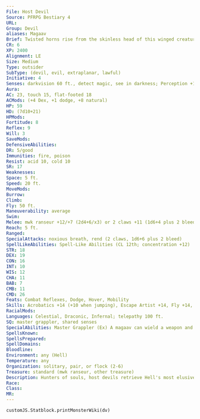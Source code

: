 ```yaml
---
File: Host Devil
Source: PFRPG Bestiary 4
URL: 
Group: Devil
aliases: Magaav
Brief: Twisted horns rise from the skinless head of this winged creature, and noxious fumes leak from between its yellowed fangs.
CR: 6
XP: 2400
Alignment: LE
Size: Medium
Type: outsider
SubType: (devil, evil, extraplanar, lawful)
Initiative: 4
Senses: darkvision 60 ft., detect magic, see in darkness; Perception +11
Aura: 
AC: 23, touch 15, flat-footed 18
ACMods: (+4 Dex, +1 dodge, +8 natural)
HP: 59
HD: (7d10+21)
HPMods: 
Fortitude: 8
Reflex: 9
Will: 3
SaveMods: 
DefensiveAbilities: 
DR: 5/good
Immunities: fire, poison
Resist: acid 10, cold 10
SR: 17
Weaknesses: 
Space: 5 ft.
Speed: 20 ft.
MoveMods: 
Burrow: 
Climb: 
Fly: 50 ft.
Maneuverability: average
Swim: 
Melee: mwk ranseur +12/+7 (2d4+6/x3) or 2 claws +11 (1d6+4 plus 2 bleed)
Reach: 5 ft.
Ranged: 
SpecialAttacks: noxious breath, rend (2 claws, 1d6+6 plus 2 bleed)
SpellLikeAbilities: Spell-Like Abilities (CL 12th; concentration +12)  Constant-detect magic  At Will-greater teleport (self plus 50 lbs. of objects only)  1/day-summon (CL 3rd, 1 magaav 40%)
STR: 18
DEX: 19
CON: 16
INT: 10
WIS: 12
CHA: 11
BAB: 7
CMB: 11
CMD: 26
Feats: Combat Reflexes, Dodge, Hover, Mobility
Skills: Acrobatics +14 (+10 when jumping), Escape Artist +14, Fly +14, Intimidate +10, Perception +11, Stealth +14
RacialMods: 
Languages: Celestial, Draconic, Infernal; telepathy 100 ft.
SQ: master grappler, shared senses
SpecialAbilities: Master Grappler (Ex) A magaav can wield a weapon and still attempt grapple checks. While not wielding a weapon, a magaav gains a +4 bonus on grapple checks.  Noxious Breath (Su) Three times per day, as a standard action a magaav can exhale a breath that reeks of pure corruption upon a creature within 5 feet. The target must succeed at a DC 16 Fortitude save or be sickened for 1d4 rounds. Creatures that successfully save cannot be affected by the same magaav's noxious breath for 24 hours. This is a poison effect. The save DC is Constitution-based.  Shared Senses (Su) All magaavs within 100 feet of one another share the same senses. Thus, if one individual perceives something (for example, with a successful Perception check), all others within range are immediately aware of it. Senses are instantly relayed from one magaav to the next, allowing for the senses of a single devil to potentially spread through and inform an entire swarm instantly. It is still possible for a magaav to be flat-footed for other reasons even if other magaavs nearby are not.
SpellsKnown: 
SpellsPrepared: 
SpellDomains: 
Bloodline: 
Environment: any (Hell)
Temperature: any
Organization: solitary, pair, or flock (2-6)
Treasure: standard (mwk ranseur, other treasure)
Description: Hunters of souls, host devils retrieve Hell's most elusive property. Whether souls that have long evaded capture upon the plains of Avernus, damned beings who have somehow managed to escape Hell, or creatures that have reneged upon infernal contracts, vast flocks of these winged fiends fly from the Pit to recover their prey. Rarely seen alone, host devils travel in great swarms that often number in the thousands. These four-winged mockeries of the angelic form swarm in enormous columns, moving in tandem as though they were one colossal, infernal beast controlled by a single brain. Magaavs stand 5-1/2 feet tall and weigh 150 pounds, with wingspans reaching 10 feet across. Their fetid breath draws flies that swarm over their bodies.
Race: 
Class: 
MR: 
---
```

```dataviewjs
customJS.Statblock.printMonsterWiki(dv)
```
